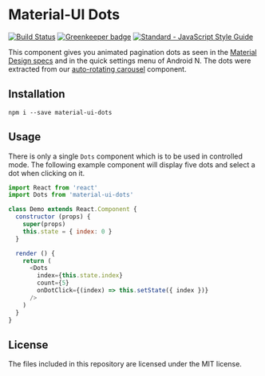 # Material-UI Dots

[![Build Status](https://travis-ci.org/TeamWertarbyte/material-ui-dots.svg?branch=master)](https://travis-ci.org/TeamWertarbyte/material-auto-rotating-carousel)
[![Greenkeeper badge](https://badges.greenkeeper.io/TeamWertarbyte/material-ui-dots.svg)](https://greenkeeper.io/)
[![Standard - JavaScript Style Guide](https://img.shields.io/badge/code_style-standard-brightgreen.svg)](https://standardjs.com)

This component gives you animated pagination dots as seen in the [Material Design specs][material-specs] and in the quick settings menu of Android N. The dots were extracted from our [auto-rotating carousel][material-auto-rotating-carousel] component.

[material-specs]: https://material.io/guidelines/growth-communications/onboarding.html#onboarding-top-user-benefits
[material-auto-rotating-carousel]: https://github.com/TeamWertarbyte/material-auto-rotating-carousel

## Installation
```shell
npm i --save material-ui-dots
```

## Usage

There is only a single `Dots` component which is to be used in controlled mode. The following example component will display five dots and select a dot when clicking on it.

```js
import React from 'react'
import Dots from 'material-ui-dots'

class Demo extends React.Component {
  constructor (props) {
    super(props)
    this.state = { index: 0 }
  }

  render () {
    return (
      <Dots
        index={this.state.index}
        count={5}
        onDotClick={(index) => this.setState({ index })}
      />
    )
  }
}
```

## License

The files included in this repository are licensed under the MIT license.
